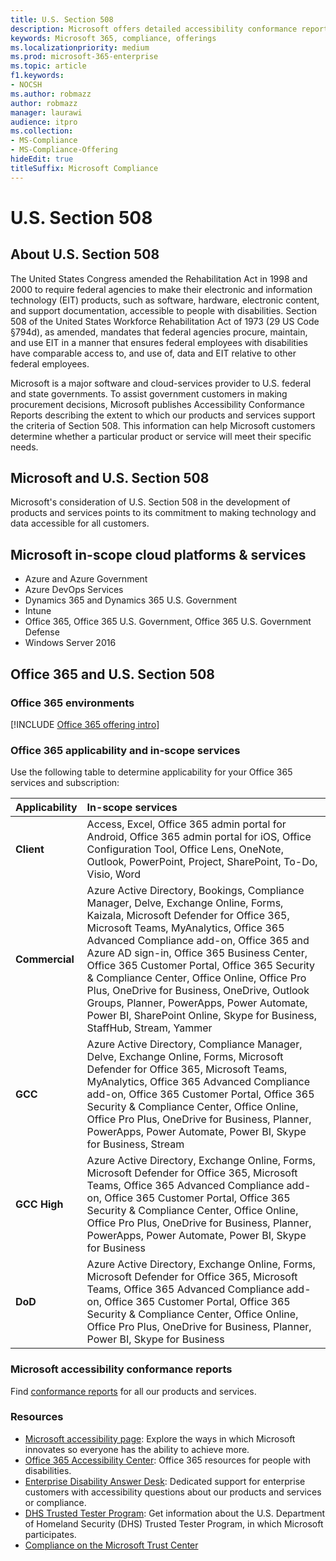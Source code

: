 ```yaml
---
title: U.S. Section 508
description: Microsoft offers detailed accessibility conformance reports for many of its cloud services describing the accessibility features of those services.
keywords: Microsoft 365, compliance, offerings
ms.localizationpriority: medium
ms.prod: microsoft-365-enterprise
ms.topic: article
f1.keywords:
- NOCSH
ms.author: robmazz
author: robmazz
manager: laurawi
audience: itpro
ms.collection:
- MS-Compliance
- MS-Compliance-Offering
hideEdit: true
titleSuffix: Microsoft Compliance
---
```


# U.S. Section 508

## About U.S. Section 508

The United States Congress amended the Rehabilitation Act in 1998 and 2000 to require federal agencies to make their electronic and information technology (EIT) products, such as software, hardware, electronic content, and support documentation, accessible to people with disabilities. Section 508 of the United States Workforce Rehabilitation Act of 1973 (29 US Code §794d), as amended, mandates that federal agencies procure, maintain, and use EIT in a manner that ensures federal employees with disabilities have comparable access to, and use of, data and EIT relative to other federal employees.

Microsoft is a major software and cloud-services provider to U.S. federal and state governments.  To assist government customers in making procurement decisions, Microsoft publishes Accessibility Conformance Reports describing the extent to which our products and services support the criteria of Section 508.  This information can help Microsoft customers determine whether a particular product or service will meet their specific needs.

## Microsoft and U.S. Section 508

Microsoft's consideration of U.S. Section 508 in the development of products and services points to its commitment to making technology and data accessible for all customers.

## Microsoft in-scope cloud platforms & services

- Azure and Azure Government
- Azure DevOps Services
- Dynamics 365 and Dynamics 365 U.S. Government
- Intune
- Office 365, Office 365 U.S. Government, Office 365 U.S. Government Defense
- Windows Server 2016

## Office 365 and U.S. Section 508

### Office 365 environments

[!INCLUDE [Office 365 offering intro](../includes/o365-offering-introduction.md)]

### Office 365 applicability and in-scope services

Use the following table to determine applicability for your Office 365 services and subscription:

| **Applicability** | **In-scope services** |
|:------------------|:----------------------|
| **Client** | Access, Excel, Office 365 admin portal for Android, Office 365 admin portal for iOS, Office Configuration Tool, Office Lens, OneNote, Outlook, PowerPoint, Project, SharePoint, To-Do, Visio, Word |
| **Commercial** | Azure Active Directory, Bookings, Compliance Manager, Delve, Exchange Online, Forms, Kaizala, Microsoft Defender for Office 365, Microsoft Teams, MyAnalytics, Office 365 Advanced Compliance add-on, Office 365 and Azure AD sign-in, Office 365 Business Center, Office 365 Customer Portal, Office 365 Security & Compliance Center, Office Online, Office Pro Plus, OneDrive for Business, OneDrive, Outlook Groups, Planner, PowerApps, Power Automate, Power BI, SharePoint Online, Skype for Business, StaffHub, Stream, Yammer |
| **GCC** | Azure Active Directory, Compliance Manager, Delve, Exchange Online, Forms, Microsoft Defender for Office 365, Microsoft Teams, MyAnalytics, Office 365 Advanced Compliance add-on, Office 365 Customer Portal, Office 365 Security & Compliance Center, Office Online, Office Pro Plus, OneDrive for Business, Planner, PowerApps, Power Automate, Power BI, Skype for Business, Stream |
| **GCC High** | Azure Active Directory, Exchange Online, Forms, Microsoft Defender for Office 365, Microsoft Teams, Office 365 Advanced Compliance add-on, Office 365 Customer Portal, Office 365 Security & Compliance Center, Office Online, Office Pro Plus, OneDrive for Business, Planner, PowerApps, Power Automate, Power BI, Skype for Business |
| **DoD** | Azure Active Directory, Exchange Online, Forms, Microsoft Defender for Office 365, Microsoft Teams, Office 365 Advanced Compliance add-on, Office 365 Customer Portal, Office 365 Security & Compliance Center, Office Online, Office Pro Plus, OneDrive for Business, Planner, Power BI, Skype for Business |

### Microsoft accessibility conformance reports

Find [conformance reports](https://cloudblogs.microsoft.com/industry-blog/government/2018/09/11/accessibility-conformance-reports/) for all our products and services.

### Resources

- [Microsoft accessibility page](https://go.microsoft.com/fwlink/p/?linkid=2051579): Explore the ways in which Microsoft innovates so everyone has the ability to achieve more.
- [Office 365 Accessibility Center](https://go.microsoft.com/fwlink/p/?linkid=2051801): Office 365 resources for people with disabilities.
- [Enterprise Disability Answer Desk](https://go.microsoft.com/fwlink/p/?linkid=2050890): Dedicated support for enterprise customers with accessibility questions about our products and services or compliance.
- [DHS Trusted Tester Program](https://go.microsoft.com/fwlink/?linkid=2052171): Get information about the U.S. Department of Homeland Security (DHS) Trusted Tester Program, in which Microsoft participates.
- [Compliance on the Microsoft Trust Center](https://www.microsoft.com/trust-center/compliance/compliance-overview)
